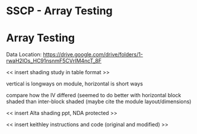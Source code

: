 # SSCP - Array Testing

# Array Testing

Data Location: https://drive.google.com/drive/folders/1-rwaH2lOs_HC91nsnmF5CVrIM4ncT_8F

<< insert shading study in table format >>

vertical is longways on module, horizontal is short ways

compare how the IV differed (seemed to do better with horizontal block shaded than inter-block shaded (maybe cite the module layout/dimensions)

<< insert Alta shading ppt, NDA protected >>

<< insert keithley instructions and code (original and modified) >>

